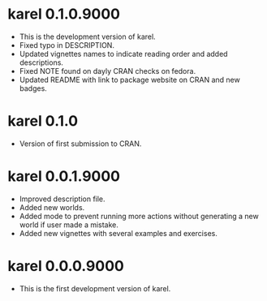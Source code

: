 # karel 0.1.0.9000

* This is the development version of karel.
* Fixed typo in DESCRIPTION.
* Updated vignettes names to indicate reading order and added descriptions.
* Fixed NOTE found on dayly CRAN checks on fedora.
* Updated README with link to package website on CRAN and new badges.

# karel 0.1.0

* Version of first submission to CRAN.

# karel 0.0.1.9000

* Improved description file.
* Added new worlds.
* Added mode to prevent running more actions without generating a new world if user made a mistake. 
* Added new vignettes with several examples and exercises.

# karel 0.0.0.9000

* This is the first development version of karel.

